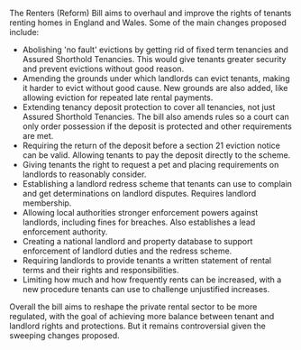 The Renters (Reform) Bill aims to overhaul and improve the rights of tenants renting homes in England and Wales. Some of the main changes proposed include:

 * Abolishing 'no fault' evictions by getting rid of fixed term tenancies and Assured Shorthold Tenancies. This would give tenants greater security and prevent evictions without good reason.
 * Amending the grounds under which landlords can evict tenants, making it harder to evict without good cause. New grounds are also added, like allowing eviction for repeated late rental payments.
 * Extending tenancy deposit protection to cover all tenancies, not just Assured Shorthold Tenancies. The bill also amends rules so a court can only order possession if the deposit is protected and other requirements are met.
 * Requiring the return of the deposit before a section 21 eviction notice can be valid. Allowing tenants to pay the deposit directly to the scheme.
 * Giving tenants the right to request a pet and placing requirements on landlords to reasonably consider.
 * Establishing a landlord redress scheme that tenants can use to complain and get determinations on landlord disputes. Requires landlord membership.
 * Allowing local authorities stronger enforcement powers against landlords, including fines for breaches. Also establishes a lead enforcement authority.
 * Creating a national landlord and property database to support enforcement of landlord duties and the redress scheme.
 * Requiring landlords to provide tenants a written statement of rental terms and their rights and responsibilities.
 * Limiting how much and how frequently rents can be increased, with a new procedure tenants can use to challenge unjustified increases.

Overall the bill aims to reshape the private rental sector to be more regulated, with the goal of achieving more balance between tenant and landlord rights and protections. But it remains controversial given the sweeping changes proposed.